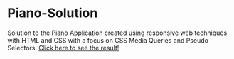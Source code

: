 # Piano-Solution

Solution to the Piano Application created using responsive web techniques with HTML and CSS with a focus on CSS Media Queries and Pseudo Selectors. 
[Click here to see the result!](https://muntakahelali.github.io/Piano-Solution/)

